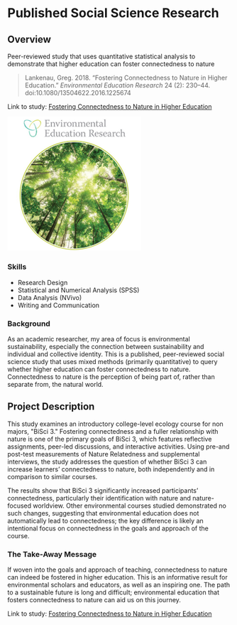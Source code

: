 # Published Social Science Research

## Overview

Peer-reviewed study that uses quantitative statistical analysis to demonstrate that higher education can foster connectedness to nature  

> Lankenau, Greg. 2018. “Fostering Connectedness to Nature in Higher Education.” *Environmental Education Research* 24 (2): 230–44. doi:10.1080/13504622.2016.1225674

Link to study: [Fostering Connectedness to Nature in Higher Education](https://doi.org/10.1080/13504622.2016.1225674)

<img src="images/eer-journal.jpg" alt="Environmental Education Research journal cover" width="60%">

### Skills
- Research Design
- Statistical and Numerical Analysis (SPSS)
- Data Analysis (NVivo)
- Writing and Communication

### Background

As an academic researcher, my area of focus is environmental sustainability, especially the connection between sustainability and individual and collective identity. This is a published, peer-reviewed social science study that uses mixed methods (primarily quantitative) to query whether higher education can foster connectedness to nature. Connectedness to nature is the perception of being part of, rather than separate from, the natural world.

## Project Description

This study examines an introductory college-level ecology course for non majors, "BiSci 3." Fostering connectedness and a fuller relationship with nature is one of the primary goals of BiSci 3, which features reflective assignments, peer-led discussions, and interactive activities. Using pre-and post-test measurements of Nature Relatedness and supplemental interviews, the study addresses the question of whether BiSci 3 can increase learners’ connectedness to nature, both independently and in comparison to similar courses.

The results show that BiSci 3 significantly increased participants’ connectedness, particularly their identification with nature and nature-focused worldview. Other environmental courses studied demonstrated no such changes, suggesting that environmental education does not automatically lead to connectedness; the key difference is likely an intentional focus on connectedness in the goals and approach of the course.

### The Take-Away Message

If woven into the goals and approach of teaching, connectedness to nature can indeed be fostered in higher education. This is an informative result for environmental scholars and educators, as well as an inspiring one. The path to a sustainable future is long and difficult; environmental education that fosters connectedness to nature can aid us on this journey.

Link to study: [Fostering Connectedness to Nature in Higher Education](https://doi.org/10.1080/13504622.2016.1225674)
